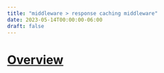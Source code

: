 ```yaml
---
title: "middleware > response caching middleware"
date: 2023-05-14T00:00:00-06:00
draft: false
---
```


# [Overview](https://learn.microsoft.com/en-us/aspnet/core/performance/caching/middleware?view=aspnetcore-7.0)